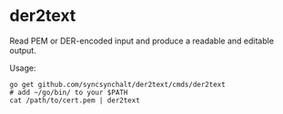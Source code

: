 # der2text

Read PEM or DER-encoded input and produce a readable and editable output.

Usage:
```
go get github.com/syncsynchalt/der2text/cmds/der2text
# add ~/go/bin/ to your $PATH
cat /path/to/cert.pem | der2text
```
